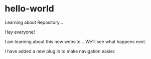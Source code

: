 # hello-world
Learning about Repository...

Hey everyone!

I am learning about this new website...
We'll see what happens next.

I have added a new plug in to make navigation easier.
